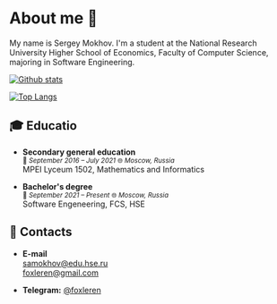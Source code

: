 # About me :fox_face:

My name is Sergey Mokhov. I'm a student at the National Research University Higher School of Economics, Faculty of Computer Science, majoring in Software Engineering.

[![Github stats](https://github-readme-stats.vercel.app/api?username=foxleren&hide=stars,prs,issues,contribs)](https://github.com/foxleren)

[![Top Langs](https://github-readme-stats.vercel.app/api/top-langs/?username=foxleren&layout=compact&hide=css,html)](https://github.com/anuraghazra/github-readme-stats)

## :mortar_board: Educatio

- **Secondary general education**<br />
<sup>:date: *September 2016 – July 2021* :globe_with_meridians: *Moscow, Russia* </sup><br />
MPEI Lyceum 1502, Mathematics and Informatics


- **Bachelor's degree**<br />
<sup>:date: *September 2021 – Present* :globe_with_meridians: *Moscow, Russia* </sup><br />
Software Engeneering, FCS, HSE


## 🤝 Contacts

- **E-mail** <br />
samokhov@edu.hse.ru <br />
foxleren@gmail.com

- **Telegram:** [@foxleren](https://t.me/foxleren)
